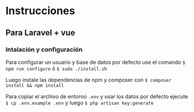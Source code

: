 # Instrucciones

## Para Laravel + vue

### Intalación y configuración

Para configurar un usuario y base de datos por defecto use el comando `$ npm run configure` ó `$ sudo ./install.sh`

Luego instale las dependencias de npm y composer con `$ composer install && npm install`

Para copiar el archivo de entorno `.env` y usar los datos por defecto ejecute `$ cp .env.example .env` y luego `$ php artisan key:generate`
